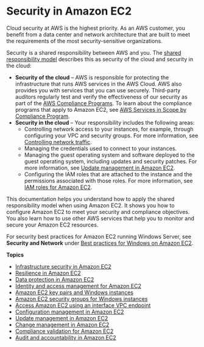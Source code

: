 # Security in Amazon EC2<a name="ec2-security"></a>

Cloud security at AWS is the highest priority\. As an AWS customer, you benefit from a data center and network architecture that are built to meet the requirements of the most security\-sensitive organizations\.

Security is a shared responsibility between AWS and you\. The [shared responsibility model](http://aws.amazon.com/compliance/shared-responsibility-model/) describes this as security of the cloud and security in the cloud:
+ **Security of the cloud** – AWS is responsible for protecting the infrastructure that runs AWS services in the AWS Cloud\. AWS also provides you with services that you can use securely\. Third\-party auditors regularly test and verify the effectiveness of our security as part of the [AWS Compliance Programs](http://aws.amazon.com/compliance/programs/)\. To learn about the compliance programs that apply to Amazon EC2, see [AWS Services in Scope by Compliance Program](http://aws.amazon.com/compliance/services-in-scope/)\.
+ **Security in the cloud** – Your responsibility includes the following areas:
  + Controlling network access to your instances, for example, through configuring your VPC and security groups\. For more information, see [Controlling network traffic](infrastructure-security.md#control-network-traffic)\.
  + Managing the credentials used to connect to your instances\.
  + Managing the guest operating system and software deployed to the guest operating system, including updates and security patches\. For more information, see [Update management in Amazon EC2](update-management.md)\.
  + Configuring the IAM roles that are attached to the instance and the permissions associated with those roles\. For more information, see [IAM roles for Amazon EC2](iam-roles-for-amazon-ec2.md)\.

This documentation helps you understand how to apply the shared responsibility model when using Amazon EC2\. It shows you how to configure Amazon EC2 to meet your security and compliance objectives\. You also learn how to use other AWS services that help you to monitor and secure your Amazon EC2 resources\.

For security best practices for Amazon EC2 running Windows Server, see **Security and Network** under [Best practices for Windows on Amazon EC2](ec2-best-practices.md)\.

**Topics**
+ [Infrastructure security in Amazon EC2](infrastructure-security.md)
+ [Resilience in Amazon EC2](disaster-recovery-resiliency.md)
+ [Data protection in Amazon EC2](data-protection.md)
+ [Identity and access management for Amazon EC2](security-iam.md)
+ [Amazon EC2 key pairs and Windows instances](ec2-key-pairs.md)
+ [Amazon EC2 security groups for Windows instances](ec2-security-groups.md)
+ [Access Amazon EC2 using an interface VPC endpoint](interface-vpc-endpoints.md)
+ [Configuration management in Amazon EC2](configuration-management.md)
+ [Update management in Amazon EC2](update-management.md)
+ [Change management in Amazon EC2](change-management.md)
+ [Compliance validation for Amazon EC2](compliance-validation.md)
+ [Audit and accountability in Amazon EC2](audit-accountability.md)